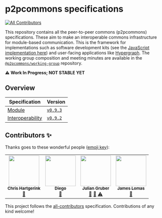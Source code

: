 # p2pcommons specifications

[![All Contributors](https://img.shields.io/badge/all_contributors-4-orange.svg?style=flat-square)](#contributors)

This repository contains all the peer-to-peer commons (p2pcommons) specifications. These aim to make an interoperable commons infrastructure for module-based communication. This is the framework for implementations such as software development kits (see the [JavaScript implementation here](https://github.com/p2pcommons/sdk-js)) and user-facing applications like [Hypergraph](https://github.com/hypergraph-xyz/cli). The working group composition and meeting minutes are available in the [`@p2pcommons/working-group`](https://github.com/p2pcommons/working-group) repository.

:warning: **Work In Progress; NOT STABLE YET**

## Overview

| Specification | Version |
| --- | --- |
| [Module](./module.md) | [`v0.9.3`](https://p2pcommons.com/specs/module/0.9.3) |
| [Interoperability](./interoperability.md) | [`v0.9.2`](https://p2pcommons.com/specs/interoperability/0.9.2) | 

## Contributors ✨

Thanks goes to these wonderful people ([emoji key](https://allcontributors.org/docs/en/emoji-key)):

<!-- ALL-CONTRIBUTORS-LIST:START - Do not remove or modify this section -->
<!-- prettier-ignore-start -->
<!-- markdownlint-disable -->
<table>
  <tr>
    <td align="center"><a href="https://chjh.nl"><img src="https://avatars0.githubusercontent.com/u/2946344?v=4" width="100px;" alt=""/><br /><sub><b>Chris Hartgerink</b></sub></a><br /><a href="#ideas-chartgerink" title="Ideas, Planning, & Feedback">🤔</a></td>
    <td align="center"><a href="http://dpaez.github.io/"><img src="https://avatars0.githubusercontent.com/u/837500?v=4" width="100px;" alt=""/><br /><sub><b>Diego</b></sub></a><br /><a href="#ideas-dpaez" title="Ideas, Planning, & Feedback">🤔</a></td>
    <td align="center"><a href="http://twitter.com/juliangruber/"><img src="https://avatars2.githubusercontent.com/u/10247?v=4" width="100px;" alt=""/><br /><sub><b>Julian Gruber</b></sub></a><br /><a href="#ideas-juliangruber" title="Ideas, Planning, & Feedback">🤔</a> <a href="https://github.com/p2pcommons/specs/issues?q=author%3Ajuliangruber" title="Bug reports">🐛</a> <a href="https://github.com/p2pcommons/specs/commits?author=juliangruber" title="Tests">⚠️</a></td>
    <td align="center"><a href="https://github.com/jameslibscie"><img src="https://avatars2.githubusercontent.com/u/59870484?v=4" width="100px;" alt=""/><br /><sub><b>James Lomas</b></sub></a><br /><a href="#ideas-jameslibscie" title="Ideas, Planning, & Feedback">🤔</a></td>
  </tr>
</table>

<!-- markdownlint-enable -->
<!-- prettier-ignore-end -->
<!-- ALL-CONTRIBUTORS-LIST:END -->

This project follows the [all-contributors](https://github.com/all-contributors/all-contributors) specification. Contributions of any kind welcome!
